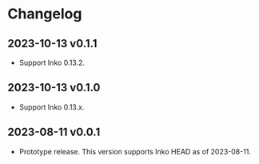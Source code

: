 # Changelog

## 2023-10-13 v0.1.1

- Support Inko 0.13.2.

## 2023-10-13 v0.1.0

- Support Inko 0.13.x.

## 2023-08-11 v0.0.1

- Prototype release. This version supports Inko HEAD as of 2023-08-11.
